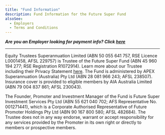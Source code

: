 ```yaml
---
title: "Fund Information"
description: Fund Information for the Future Super Fund
alsoSee:
  - Employers
  - Terms and Conditions
---
```


**_Are you an Employer looking for payment info? Click [here](https://www.futuresuper.com.au/employers/)_**

---

Equity Trustees Superannuation Limited (ABN 50 055 641 757, RSE Licence L0001458, AFSL 229757) is Trustee of the Future Super Fund (ABN 45 960 194 277; RSE Registration R1072914). Learn more about our Trustee including their Privacy Statement [here](https://www.eqt.com.au/superannuation/board-and-governance). The Fund is administered by APEX Superannuation (Australia) Pty Ltd (ABN 28 081 966 243; AFSL 238507). Insurance cover is provided to eligible members by AIA Australia Limited (ABN 79 004 837 861; AFSL 230043).

The Founder, Promoter and Investment Manager of the Fund is Future Super Investment Services Pty Ltd (ABN 55 621 040 702; AFS Representative No. 001271441), which is a Corporate Authorised Representative of Future Promoter Holdings Pty Ltd (ABN 90 167 800 580; AFSL 482684). The Trustee does not in any way endorse, warrant or accept responsibility for any services provided by the Promoter in its own right or directly to members or prospective members.
